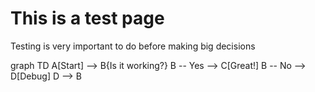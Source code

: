 # This is a test page

Testing is very important to do before making big decisions

<div class="mermaid">
graph TD
    A[Start] --> B{Is it working?}
    B -- Yes --> C[Great!]
    B -- No --> D[Debug]
    D --> B
    
</div>

